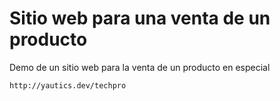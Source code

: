 # Sitio web para una venta de un producto
Demo de un sitio web para la venta de un producto en especial

`http://yautics.dev/techpro`
